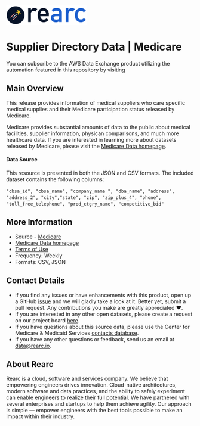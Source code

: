 <a href="https://www.rearc.io/data/">
<img src="./rearc_logo_rgb.png" alt="Rearc Logo" title="Rearc Logo" height="52" />
</a>

Supplier Directory Data | Medicare
=========================
You can subscribe to the AWS Data Exchange product utilizing the automation featured in this repository by visiting 

Main Overview
-------------

This release provides information of medical suppliers who care specific medical supplies and their Medicare participation status released by Medicare.

Medicare provides substantial amounts of data to
the public about medical facilities, supplier information, physican comparisons, and much more healthcare data. If you are interested in learning more about datasets released
by Medicare, please visit the [Medicare Data homepage](https://data.medicare.gov/).

#### Data Source

This resource is presented in both the JSON and CSV formats. The
included dataset contains the following columns:

`"cbsa_id", "cbsa_name", "company_name
", "dba_name", "address", "address_2", "city","state", "zip", "zip_plus_4", "phone", "toll_free_telephone", "prod_ctgry_name", "competitive_bid" `

More Information
----------------

-   Source - [Medicare](https://data.medicare.gov/Supplier-Directory/Supplier-Directory-Data/ct36-nrcq)
-   [Medicare Data homepage](https://data.medicare.gov/)
-   [Terms of Use](https://www.usa.gov/government-works) 
-   Frequency: Weekly
-   Formats: CSV, JSON

Contact Details
---------------

-   If you find any issues or have enhancements with this product, open
    up a GitHub
    [issue](https://github.com/rearc-data/supplier-directory/issues)
    and we will gladly take a look at it. Better yet, submit a pull
    request. Any contributions you make are greatly appreciated :heart:.
-   If you are interested in any other open datasets, please create a
    request on our project board
    [here](https://github.com/rearc-data/covid-datasets-aws-data-exchange/projects/1).
-   If you have questions about this source data, please use the
    Center for Medicare & Medicaid Services [contacts database](https://www.cms.gov/apps/contacts/).
-   If you have any other questions or feedback, send us an email at
    data@rearc.io.

About Rearc
-----------

Rearc is a cloud, software and services company. We believe that
empowering engineers drives innovation. Cloud-native architectures,
modern software and data practices, and the ability to safely experiment
can enable engineers to realize their full potential. We have partnered
with several enterprises and startups to help them achieve agility. Our
approach is simple — empower engineers with the best tools possible to
make an impact within their industry.
